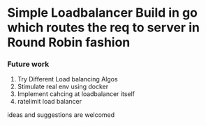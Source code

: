 # Simple Loadbalancer Build in go which routes the req to server in Round Robin fashion
### Future work
1. Try Different Load balancing Algos
2. Stimulate real env using docker
3. Implement cahcing at loadbalancer itself
4. ratelimit load balancer

ideas and suggestions are welcomed